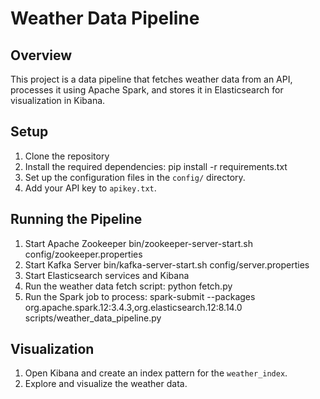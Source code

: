 # Weather Data Pipeline

## Overview

This project is a data pipeline that fetches weather data from an API, processes it using Apache Spark, and stores it in Elasticsearch for visualization in Kibana.

## Setup

1. Clone the repository
2. Install the required dependencies:
	pip install -r requirements.txt
3. Set up the configuration files in the `config/` directory.
4. Add your API key to `apikey.txt`.

## Running the Pipeline
1. Start Apache Zookeeper
	bin/zookeeper-server-start.sh config/zookeeper.properties
2. Start Kafka Server
	bin/kafka-server-start.sh config/server.properties
3. Start Elasticsearch services and Kibana
4. Run the weather data fetch script:
	python fetch.py
5. Run the Spark job to process:
	spark-submit --packages org.apache.spark.12:3.4.3,org.elasticsearch.12:8.14.0 scripts/weather_data_pipeline.py

## Visualization

1. Open Kibana and create an index pattern for the `weather_index`.
2. Explore and visualize the weather data.
